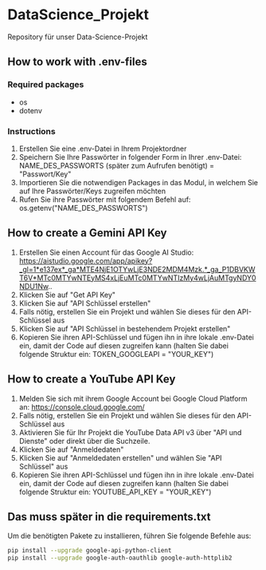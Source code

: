 # DataScience_Projekt
Repository für unser Data-Science-Projekt

## How to work with .env-files
### Required packages
- os
- dotenv

### Instructions
1. Erstellen Sie eine .env-Datei in Ihrem Projektordner
2. Speichern Sie Ihre Passwörter in folgender Form in Ihrer .env-Datei: NAME_DES_PASSWORTS (später zum Aufrufen benötigt) = "Passwort/Key"
3. Importieren Sie die notwendigen Packages in das Modul, in welchem Sie auf Ihre Passwörter/Keys zugreifen möchten
4. Rufen Sie ihre Passwörter mit folgendem Befehl auf: os.getenv("NAME_DES_PASSWORTS")

## How to create a Gemini API Key
1. Erstellen Sie einen Account für das Google AI Studio: https://aistudio.google.com/app/apikey?_gl=1*e137ex*_ga*MTE4NjE1OTYwLjE3NDE2MDM4Mzk.*_ga_P1DBVKWT6V*MTc0MTYwNTEyMS4xLjEuMTc0MTYwNTIzMy4wLjAuMTgyNDY0NDU1Nw..
2. Klicken Sie auf "Get API Key"
3. Klicken Sie auf "API Schlüssel erstellen"
4. Falls nötig, erstellen Sie ein Projekt und wählen Sie dieses für den API-Schlüssel aus
5. Klicken Sie auf "API Schlüssel in bestehendem Projekt erstellen"
6. Kopieren Sie ihren API-Schlüssel und fügen ihn in ihre lokale .env-Datei ein, damit der Code auf diesen zugreifen kann (halten Sie dabei folgende Struktur ein: TOKEN_GOOGLEAPI = "YOUR_KEY")

## How to create a YouTube API Key
1. Melden Sie sich mit ihrem Google Account bei Google Cloud Platform an: https://console.cloud.google.com/
2. Falls nötig, erstellen Sie ein Projekt und wählen Sie dieses für den API-Schlüssel aus
3. Aktivieren Sie für Ihr Projekt die YouTube Data API v3 über "API und Dienste" oder direkt über die Suchzeile.
4. Klicken Sie auf "Anmeldedaten"
5. Klicken Sie auf "Anmeldedaten erstellen" und wählen Sie "API Schlüssel" aus
6. Kopieren Sie ihren API-Schlüssel und fügen ihn in ihre lokale .env-Datei ein, damit der Code auf diesen zugreifen kann (halten Sie dabei folgende Struktur ein: YOUTUBE_API_KEY = "YOUR_KEY")

## Das muss später in die requirements.txt
Um die benötigten Pakete zu installieren, führen Sie folgende Befehle aus:

```bash
pip install --upgrade google-api-python-client
pip install --upgrade google-auth-oauthlib google-auth-httplib2